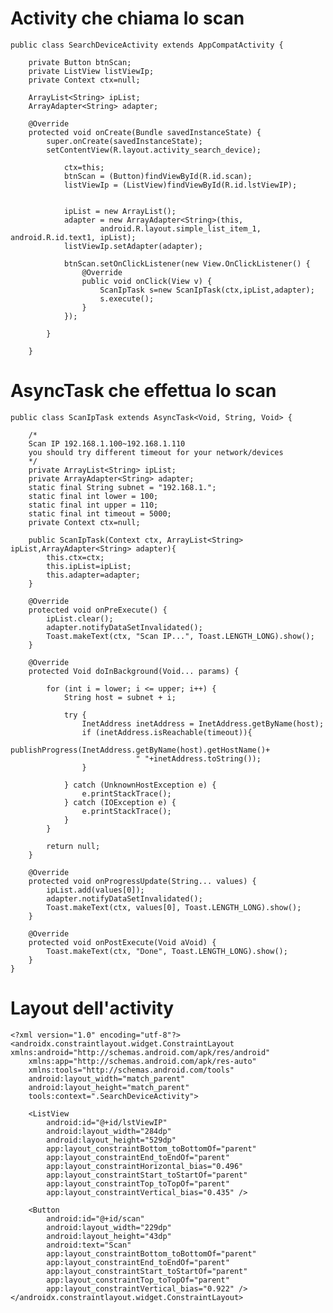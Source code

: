 # Activity che chiama lo scan
    public class SearchDeviceActivity extends AppCompatActivity {

        private Button btnScan;
        private ListView listViewIp;
        private Context ctx=null;

        ArrayList<String> ipList;
        ArrayAdapter<String> adapter;

        @Override
        protected void onCreate(Bundle savedInstanceState) {
            super.onCreate(savedInstanceState);
            setContentView(R.layout.activity_search_device);

                ctx=this;
                btnScan = (Button)findViewById(R.id.scan);
                listViewIp = (ListView)findViewById(R.id.lstViewIP);


                ipList = new ArrayList();
                adapter = new ArrayAdapter<String>(this,
                        android.R.layout.simple_list_item_1, android.R.id.text1, ipList);
                listViewIp.setAdapter(adapter);

                btnScan.setOnClickListener(new View.OnClickListener() {
                    @Override
                    public void onClick(View v) {
                        ScanIpTask s=new ScanIpTask(ctx,ipList,adapter);
                        s.execute();
                    }
                });

            }

        }

# AsyncTask che effettua lo scan
    public class ScanIpTask extends AsyncTask<Void, String, Void> {

        /*
        Scan IP 192.168.1.100~192.168.1.110
        you should try different timeout for your network/devices
        */
        private ArrayList<String> ipList;
        private ArrayAdapter<String> adapter;
        static final String subnet = "192.168.1.";
        static final int lower = 100;
        static final int upper = 110;
        static final int timeout = 5000;
        private Context ctx=null;

        public ScanIpTask(Context ctx, ArrayList<String> ipList,ArrayAdapter<String> adapter){
            this.ctx=ctx;
            this.ipList=ipList;
            this.adapter=adapter;
        }

        @Override
        protected void onPreExecute() {
            ipList.clear();
            adapter.notifyDataSetInvalidated();
            Toast.makeText(ctx, "Scan IP...", Toast.LENGTH_LONG).show();
        }

        @Override
        protected Void doInBackground(Void... params) {

            for (int i = lower; i <= upper; i++) {
                String host = subnet + i;

                try {
                    InetAddress inetAddress = InetAddress.getByName(host);
                    if (inetAddress.isReachable(timeout)){
                        publishProgress(InetAddress.getByName(host).getHostName()+
                                " "+inetAddress.toString());
                    }

                } catch (UnknownHostException e) {
                    e.printStackTrace();
                } catch (IOException e) {
                    e.printStackTrace();
                }
            }

            return null;
        }

        @Override
        protected void onProgressUpdate(String... values) {
            ipList.add(values[0]);
            adapter.notifyDataSetInvalidated();
            Toast.makeText(ctx, values[0], Toast.LENGTH_LONG).show();
        }

        @Override
        protected void onPostExecute(Void aVoid) {
            Toast.makeText(ctx, "Done", Toast.LENGTH_LONG).show();
        }
    }

# Layout dell'activity

    <?xml version="1.0" encoding="utf-8"?>
    <androidx.constraintlayout.widget.ConstraintLayout xmlns:android="http://schemas.android.com/apk/res/android"
        xmlns:app="http://schemas.android.com/apk/res-auto"
        xmlns:tools="http://schemas.android.com/tools"
        android:layout_width="match_parent"
        android:layout_height="match_parent"
        tools:context=".SearchDeviceActivity">

        <ListView
            android:id="@+id/lstViewIP"
            android:layout_width="284dp"
            android:layout_height="529dp"
            app:layout_constraintBottom_toBottomOf="parent"
            app:layout_constraintEnd_toEndOf="parent"
            app:layout_constraintHorizontal_bias="0.496"
            app:layout_constraintStart_toStartOf="parent"
            app:layout_constraintTop_toTopOf="parent"
            app:layout_constraintVertical_bias="0.435" />

        <Button
            android:id="@+id/scan"
            android:layout_width="229dp"
            android:layout_height="43dp"
            android:text="Scan"
            app:layout_constraintBottom_toBottomOf="parent"
            app:layout_constraintEnd_toEndOf="parent"
            app:layout_constraintStart_toStartOf="parent"
            app:layout_constraintTop_toTopOf="parent"
            app:layout_constraintVertical_bias="0.922" />
    </androidx.constraintlayout.widget.ConstraintLayout>